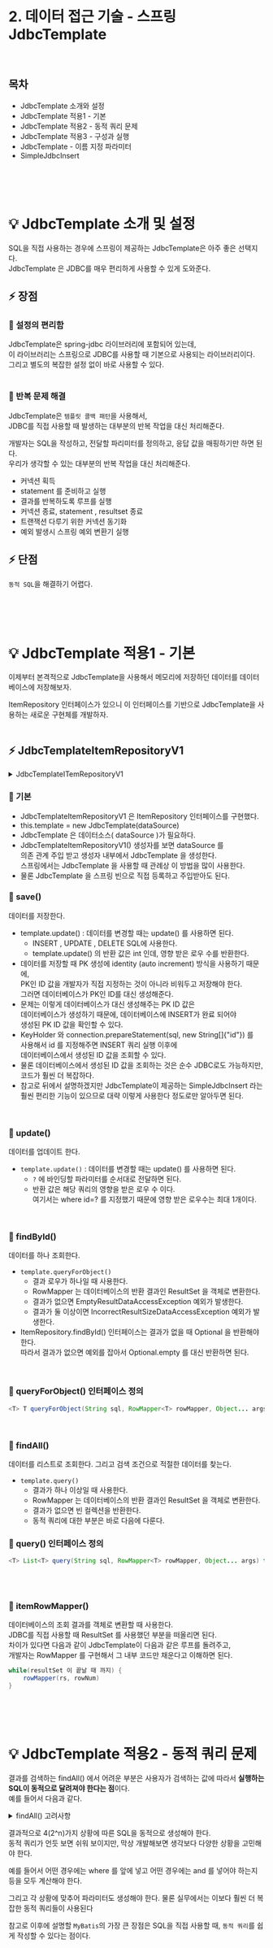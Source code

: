 # 2. 데이터 접근 기술 - 스프링 JdbcTemplate<br/>## 목차- JdbcTemplate 소개와 설정- JdbcTemplate 적용1 - 기본- JdbcTemplate 적용2 - 동적 쿼리 문제- JdbcTemplate 적용3 - 구성과 실행- JdbcTemplate - 이름 지정 파라미터- SimpleJdbcInsert<br/><br/><br/># 💡 JdbcTemplate 소개 및 설정SQL을 직접 사용하는 경우에 스프링이 제공하는 JdbcTemplate은 아주 좋은 선택지다. \JdbcTemplate 은 JDBC를 매우 편리하게 사용할 수 있게 도와준다.## **⚡️ 장점**### **🔋 설정의 편리함**JdbcTemplate은 spring-jdbc 라이브러리에 포함되어 있는데,\이 라이브러리는 스프링으로 JDBC를 사용할 때 기본으로 사용되는 라이브러리이다. \그리고 별도의 복잡한 설정 없이 바로 사용할 수 있다.<br/><br/>### **🔋 반복 문제 해결**JdbcTemplate은 `템플릿 콜백 패턴`을 사용해서, \JDBC를 직접 사용할 때 발생하는 대부분의 반복 작업을 대신 처리해준다.개발자는 SQL을 작성하고, 전달할 파리미터를 정의하고, 응답 값을 매핑하기만 하면 된다. \우리가 생각할 수 있는 대부분의 반복 작업을 대신 처리해준다.* 커넥션 획득* statement 를 준비하고 실행* 결과를 반복하도록 루프를 실행* 커넥션 종료, statement , resultset 종료* 트랜잭션 다루기 위한 커넥션 동기화* 예외 발생시 스프링 예외 변환기 실행  <br/>## **⚡️ 단점**`동적 SQL`을 해결하기 어렵다.<br/><br/><br/># 💡 JdbcTemplate 적용1 - 기본이제부터 본격적으로 JdbcTemplate을 사용해서 메모리에 저장하던 데이터를 데이터베이스에 저장해보자.ItemRepository 인터페이스가 있으니 이 인터페이스를 기반으로 JdbcTemplate을 사용하는 새로운 구현체를 개발하자.<br/><br/>## **⚡️ JdbcTemplateItemRepositoryV1**<details><summary>JdbcTemplateITemRepositoryV1</summary>```java@Slf4jpublic class JdbcTemplateITemRepositoryV1 implements ItemRepository {    private final JdbcTemplate template;    public JdbcTemplateITemRepositoryV1(DataSource dataSource) {        this.template = new JdbcTemplate(dataSource);    }    @Override    public Item save(Item item) {        String sql = "insert into item(item_name, price, quantity) values (?,?,?)";        KeyHolder keyHolder = new GeneratedKeyHolder();        template.update(connection -> {            // 자동 증가 키            PreparedStatement ps = connection.prepareStatement(sql, new String[]{"id"});            ps.setString(1, item.getItemName());            ps.setInt(2, item.getPrice());            ps.setInt(3, item.getQuantity());            return ps;        }, keyHolder);        long key = keyHolder.getKey().longValue();        item.setId(key);        return item;    }    @Override    public void update(Long itemId, ItemUpdateDto updateParam) {        String sql = "update item set item_name=?, price=?, quantity=? where id=?";        template.update(sql,                updateParam.getItemName(),                updateParam.getPrice(),                updateParam.getQuantity(),                itemId);    }    @Override    public Optional<Item> findById(Long id) {        String sql = "select id, item_name, price, quantity from item where id = ?";        try {            Item item = template.queryForObject(sql, itemRowMapper(), id);            return Optional.of(item);        } catch (EmptyResultDataAccessException e) {            return Optional.empty();        }    }    private RowMapper<Item> itemRowMapper() {        return ((rs, rowNum) -> {            Item item = new Item();            item.setId(rs.getLong("id"));            item.setItemName(rs.getString("item_name"));            item.setPrice(rs.getInt("price"));            item.setQuantity(rs.getInt("quantity"));            return item;        });    }    @Override    public List<Item> findAll(ItemSearchCond cond) {        String itemName = cond.getItemName();        Integer maxPrice = cond.getMaxPrice();        String sql = "select id, item_name, price, quantity from item";        // 동적 쿼리        if (StringUtils.hasText(itemName) || maxPrice != null) {            sql += " where";        }        boolean andFlag = false;        List<Object> param = new ArrayList<>();        if (StringUtils.hasText(itemName)) {            sql += " item_name like concat('%',?,'%')";            param.add(itemName);            andFlag = true;        }        if (maxPrice != null) {            if (andFlag) {                sql += " and";            }            sql += " price <= ?";            param.add(maxPrice);        }        log.info("sql={}", sql);        return template.query(sql, itemRowMapper(), param.toArray());    }}```</details>### **🔋 기본*** JdbcTemplateItemRepositoryV1 은 ItemRepository 인터페이스를 구현했다.* this.template = new JdbcTemplate(dataSource)* JdbcTemplate 은 데이터소스( dataSource )가 필요하다.* JdbcTemplateItemRepositoryV1() 생성자를 보면 dataSource 를 \  의존 관계 주입 받고 생성자 내부에서 JdbcTemplate 을 생성한다. \  스프링에서는 JdbcTemplate 을 사용할 때 관례상 이 방법을 많이 사용한다.* 물론 JdbcTemplate 을 스프링 빈으로 직접 등록하고 주입받아도 된다.  <br/>### **🔋 save()**데이터를 저장한다.* template.update() : 데이터를 변경할 때는 update() 를 사용하면 된다.    * INSERT , UPDATE , DELETE SQL에 사용한다.    * template.update() 의 반환 값은 int 인데, 영향 받은 로우 수를 반환한다.* 데이터를 저장할 때 PK 생성에 identity (auto increment) 방식을 사용하기 때문에,\  PK인 ID 값을 개발자가 직접 지정하는 것이 아니라 비워두고 저장해야 한다. \  그러면 데이터베이스가 PK인 ID를 대신 생성해준다.* 문제는 이렇게 데이터베이스가 대신 생성해주는 PK ID 값은 \  데이터베이스가 생성하기 때문에, 데이터베이스에 INSERT가 완료 되어야 \  생성된 PK ID 값을 확인할 수 있다.* KeyHolder 와 connection.prepareStatement(sql, new String[]{"id"}) 를 \  사용해서 id 를 지정해주면 INSERT 쿼리 실행 이후에\  데이터베이스에서 생성된 ID 값을 조회할 수 있다.* 물론 데이터베이스에서 생성된 ID 값을 조회하는 것은 순수 JDBC로도 가능하지만, \  코드가 훨씬 더 복잡하다.* 참고로 뒤에서 설명하겠지만 JdbcTemplate이 제공하는 SimpleJdbcInsert 라는 \  훨씬 편리한 기능이 있으므로 대략 이렇게 사용한다 정도로만 알아두면 된다.<br/>### **🔋 update()**데이터를 업데이트 한다.* `template.update()` : 데이터를 변경할 때는 update() 를 사용하면 된다.    * `?` 에 바인딩할 파라미터를 순서대로 전달하면 된다.    * 반환 값은 해당 쿼리의 영향을 받은 로우 수 이다. \      여기서는 where id=? 를 지정했기 때문에 영향 받은 로우수는 최대 1개이다.<br/>### **🔋 findById()**데이터를 하나 조회한다.* `template.queryForObject()`    * 결과 로우가 하나일 때 사용한다.    * RowMapper 는 데이터베이스의 반환 결과인 ResultSet 을 객체로 변환한다.    * 결과가 없으면 EmptyResultDataAccessException 예외가 발생한다.    * 결과가 둘 이상이면 IncorrectResultSizeDataAccessException 예외가 발생한다.* ItemRepository.findById() 인터페이스는 결과가 없을 때 Optional 을 반환해야 한다. \  따라서 결과가 없으면 예외를 잡아서 Optional.empty 를 대신 반환하면 된다.  <br/>### **🔋 queryForObject() 인터페이스 정의**```java<T> T queryForObject(String sql, RowMapper<T> rowMapper, Object... args) throws DataAccessException;```<br/>### **🔋 findAll()**데이터를 리스트로 조회한다. 그리고 검색 조건으로 적절한 데이터를 찾는다.* `template.query()`    * 결과가 하나 이상일 때 사용한다.    * RowMapper 는 데이터베이스의 반환 결과인 ResultSet 을 객체로 변환한다.    * 결과가 없으면 빈 컬렉션을 반환한다.    * 동적 쿼리에 대한 부분은 바로 다음에 다룬다.      <br/>### **🔋 query() 인터페이스 정의**```java<T> List<T> query(String sql, RowMapper<T> rowMapper, Object... args) throws DataAccessException;```<br/><br/>### **🔋 itemRowMapper()**데이터베이스의 조회 결과를 객체로 변환할 때 사용한다.\JDBC를 직접 사용할 때 ResultSet 를 사용했던 부분을 떠올리면 된다.\차이가 있다면 다음과 같이 JdbcTemplate이 다음과 같은 루프를 돌려주고, \개발자는 RowMapper 를 구현해서 그 내부 코드만 채운다고 이해하면 된다.```javawhile(resultSet 이 끝날 때 까지) {    rowMapper(rs, rowNum)}```<br/><br/><br/># 💡 JdbcTemplate 적용2 - 동적 쿼리 문제결과를 검색하는 findAll() 에서 어려운 부분은 사용자가 검색하는 값에 따라서 **실행하는 SQL이 동적으로 달려져야 한다는 점**이다.\예를 들어서 다음과 같다.<details><summary>findAll() 고려사항</summary>#### 검색 조건이 없음```javaselect id, item_name, price, quantity from item```<br/>#### 상품명( itemName )으로 검색```javaselect id, item_name, price, quantity from itemwhere item_name like concat('%',?,'%')```<br/>#### 최대 가격( maxPrice )으로 검색```javaselect id, item_name, price, quantity from itemwhere price <= ?```<br/>#### 상품명( itemName ), 최대 가격( maxPrice ) 둘다 검색```javaselect id, item_name, price, quantity from itemwhere item_name like concat('%',?,'%')and price <= ?```<br/></details>결과적으로 4(2^n)가지 상황에 따른 SQL을 동적으로 생성해야 한다.  동적 쿼리가 언듯 보면 쉬워 보이지만, 막상 개발해보면 생각보다 다양한 상황을 고민해야 한다.예를 들어서 어떤 경우에는 where 를 앞에 넣고 어떤 경우에는 and 를 넣어야 하는지 등을 모두 계산해야 한다.그리고 각 상황에 맞추어 파라미터도 생성해야 한다. 물론 실무에서는 이보다 훨씬 더 복잡한 동적 쿼리들이 사용된다참고로 이후에 설명할 `MyBatis`의 가장 큰 장점은 SQL을 직접 사용할 때, `동적 쿼리`를 쉽게 작성할 수 있다는 점이다.<br/><br/><br/># 💡 JdbcTemplate 적용3 - 구성과 실행실제 코드가 동작하도록 구성하고 실행해보자.## **⚡️ JdbcTemplateV1Config**```java@Configuration@RequiredArgsConstructorpublic class JdbcTemplateV1Config {    private final DataSource dataSource;    @Bean    public ItemService itemService() {        return new ItemServiceV1(itemRepository());    }    @Bean    public ItemRepository itemRepository() {        return new JdbcTemplateItemRepositoryV1(dataSource);    }}```ItemRepository 구현체로 JdbcTemplateItemRepositoryV1 이 사용되도록 했다. \이제 메모리 저장소가 아니라 실제 DB에 연결하는 JdbcTemplate이 사용된다.<br/><br/>## **⚡️ ItemServiceApplication - 변경**```java//@Import(MemoryConfig.class)@Import(JdbcTemplateV1Config.class)@SpringBootApplication(scanBasePackages = "hello.itemservice.web")public class ItemServiceApplication {}```<br/>## **⚡️ 데이터베이스 접근 설정**`src/main/resources/application.properties````javaspring.profiles.active=localspring.datasource.url=jdbc:h2:tcp://localhost/~/testspring.datasource.username=sa```이렇게 설정만 하면 **스프링 부트**가 해당 설정을 사용해서 `커넥션 풀`과 `DataSource`, `트랜잭션 매니저`를 스프링 빈으로 자동 등록한다.\(앞에서 학습한 스프링 부트의 자동 리소스 등록 내용을 떠올려보자.)<br/>## **⚡️ 로그 추가**JdbcTemplate이 실행하는 SQL 로그를 확인하려면 `application.properties` 에 다음을 추가하면 된다. \main , test 설정이 분리되어 있기 때문에 둘다 확인하려면 두 곳에 모두 추가해야 한다.```java# jdbcTemplate sql loglogging.level.org.springframework.jdbc=debug```<br/><br/><br/># 💡 JdbcTemplate - 이름 지정 파라미터## **⚡️ 순서대로 바인딩**JdbcTemplate을 기본으로 사용하면 파라미터를 순서대로 바인딩 한다.\예를 들어서 다음 코드를 보자.```javaString sql = "update item set item_name=?, price=?, quantity=? where id=?";template.update(sql,       itemName,       price,       quantity,       itemId);```여기서는 itemName , price , quantity 가 SQL에 있는 ? 에 순서대로 바인딩 된다.\따라서 순서만 잘 지키면 문제가 될 것은 없다. 그런데 문제는 변경시점에 발생한다.누군가 다음과 같이 SQL 코드의 순서를 변경했다고 가정해보자. \( price 와 quantity 의 순서를 변경했다.)```javaString sql = "update item set item_name=?, quantity=?, price=? where id=?";template.update(sql,       itemName,       price,       quantity,       itemId);```이렇게 되면 다음과 같은 순서로 데이터가 바인딩 된다.\`item_name=itemName, quantity=price, price=quantity`결과적으로 price 와 quantity 가 바뀌는 매우 심각한 문제가 발생한다. \이럴일이 없을 것 같지만, 실무에서는 파라미터가 10~20개가 넘어가는 일도 아주 많다. \그래서 미래에 필드를 추가하거나, 수정하면서 이런 문제가 충분히 발생할 수 있다.버그 중에서 가장 고치기 힘든 버그는 데이터베이스에 데이터가 잘못 들어가는 버그다. \이것은 코드만 고치는 수준이 아니라 데이터베이스의 데이터를 복구해야 하기 때문에 \버그를 해결하는데 들어가는 리소스가 어마어마하다.\실제로 수많은 개발자들이 이 문제로 장애를 내고 퇴근하지 못하는 일이 발생한다.**개발을 할 때는 코드를 몇줄 줄이는 편리함도 중요하지만, \모호함을 제거해서 코드를 명확하게 만드는 것이 유지보수 관점에서 매우 중요하다.**이처럼 파라미터를 순서대로 바인딩 하는 것은 편리하기는 하지만, \순서가 맞지 않아서 버그가 발생할 수도 있으므로 주의해서 사용해야 한다.<br/><br/>## **⚡️ 이름 지정 바인딩**JdbcTemplate은 이런 문제를 보완하기 위해 `NamedParameterJdbcTemplate` 라는 \이름을 지정해서 파라미터를 바인딩 하는 기능을 제공한다.지금부터 코드로 알아보자.<details><summary>JdbcTemplateItemRepositoryV2</summary>**JdbcTemplateItemRepositoryV2**```java/** * NamedParameterJdbcTemplate * SqlParameterSource * - BeanPropertySqlParameterSource * - MapSqlParameterSource * Map * * BeanPropertyRowMapper * */@Slf4j@Repositorypublic class JdbcTemplateItemRepositoryV2 implements ItemRepository {    private final NamedParameterJdbcTemplate template;    public JdbcTemplateItemRepositoryV2(DataSource dataSource) {        this.template = new NamedParameterJdbcTemplate(dataSource);    }    @Override    public Item save(Item item) {        String sql = "insert into item(item_name, price, quantity) values (:itemName, :price, :quantity)";        BeanPropertySqlParameterSource param = new BeanPropertySqlParameterSource(item);        KeyHolder keyHolder = new GeneratedKeyHolder();        template.update(sql, param, keyHolder);        long key = keyHolder.getKey().longValue();        item.setId(key);        return item;    }    @Override    public void update(Long itemId, ItemUpdateDto updateParam) {        String sql = "update item " +                    "set item_name=:itemName, price=:price, quantity=:quantity " +                    "where id=:id";        SqlParameterSource param = new MapSqlParameterSource()                .addValue("itemName", updateParam.getItemName())                .addValue("price", updateParam.getPrice())                .addValue("quantity", updateParam.getQuantity())                .addValue("id", itemId);        template.update(sql, param);    }    @Override    public Optional<Item> findById(Long id) {        String sql = "select id, item_name, price, quantity from item where id = :id";        try {            Map<String, Long> param = Map.of("id", id);            Item item = template.queryForObject(sql, param, itemRowMapper());            return Optional.of(item);        } catch (EmptyResultDataAccessException e) {            return Optional.empty();        }    }    @Override    public List<Item> findAll(ItemSearchCond cond) {        Integer maxPrice = cond.getMaxPrice();        String itemName = cond.getItemName();        SqlParameterSource param = new BeanPropertySqlParameterSource(cond);        String sql = "select id, item_name, price, quantity from item";        //동적 쿼리        if (StringUtils.hasText(itemName) || maxPrice != null) {            sql += " where";        }        boolean andFlag = false;        if (StringUtils.hasText(itemName)) {            sql += " item_name like concat('%',:itemName,'%')";            andFlag = true;        }        if (maxPrice != null) {            if (andFlag) {                sql += " and";            }            sql += " price <= :maxPrice";        }        log.info("sql={}", sql);        return template.query(sql, param, itemRowMapper());    }    private RowMapper<Item> itemRowMapper() {        return BeanPropertyRowMapper.newInstance(Item.class); //camel 변호나 지원    }}```</details><br/>### **🔋 기본*** JdbcTemplateItemRepositoryV2 는 ItemRepository 인터페이스를 구현했다.* `this.template = new NamedParameterJdbcTemplate(dataSource)`    * NamedParameterJdbcTemplate 도 내부에 `dataSource` 가 필요하다.    * JdbcTemplateItemRepositoryV2 생성자를 보면 의존관계 주입은 \      dataSource 를 받고 내부에서 NamedParameterJdbcTemplate 을 \      생성해서 가지고 있다. 스프링에서는 JdbcTemplate 관련 기능을 \      사용할 때 관례상 이 방법을 많이 사용한다.    * 물론 NamedParameterJdbcTemplate 을 스프링 빈으로 직접 등록하고 주입받아도 된다.<br/>### **🔋 save()**SQL에서 다음과 같이 `?` 대신에 `:파라미터이름` 을 받는 것을 확인할 수 있다```java"insert into item(item_name, price, quantity) values (:itemName, :price, :quantity)"```추가로 NamedParameterJdbcTemplate 은 데이터베이스가 생성해주는 키를 \매우 쉽게 조회하는 기능도 제공해준다.<br/><br/><br/>## **⚡️ 이름 지정 파라미터**파라미터를 전달하려면 Map 처럼 key , value 데이터 구조를 만들어서 전달해야 한다.\여기서 key 는 `:파리이터이름` 으로 지정한, 파라미터의 이름이고 , \value 는 해당 파라미터의 값이 된다.다음 코드를 보면 이렇게 만든 파라미터( param )를 전달하는 것을 확인할 수 있다.\`template.update(sql, param, keyHolder);`이름 지정 바인딩에서 자주 사용하는 파라미터의 종류는 크게 3가지가 있다.* `Map`    * `SqlParameterSource`    * `MapSqlParameterSource`    * `BeanPropertySqlParameterSource`      <br/>### **🔋 1. Map**단순히 Map 을 사용한다.`findById()` 코드에서 확인할 수 있다.```javaMap<String, Object> param = Map.of("id", id);Item item = template.queryForObject(sql, param, itemRowMapper());```<br/>### **🔋 2. MapSqlParameterSource**Map 과 유사한데, SQL 타입을 지정할 수 있는 등 SQL에 좀 더 특화된 기능을 제공한다.\SqlParameterSource 인터페이스의 구현체이다.\MapSqlParameterSource 는 메서드 체인을 통해 편리한 사용법도 제공한다.\update() 코드에서 확인할 수 있다.```javaSqlParameterSource param = new MapSqlParameterSource()         .addValue("itemName", updateParam.getItemName())         .addValue("price", updateParam.getPrice())         .addValue("quantity", updateParam.getQuantity())         .addValue("id", itemId); //이 부분이 별도로 필요하다.template.update(sql, param);```<br/>### **🔋 3. BeanPropertySqlParameterSource**자바빈 프로퍼티 규약을 통해서 자동으로 파라미터 객체를 생성한다.\예) ( getXxx() -> xxx, getItemName() -> itemName )\예를 들어서 getItemName() , getPrice() 가 있으면 다음과 같은 데이터를 자동으로 만들어낸다.* `key=itemName, value=상품명 값`* `key=price, value=가격 값`SqlParameterSource 인터페이스의 구현체이다.save() , findAll() 코드에서 확인할 수 있다```javaSqlParameterSource param = new BeanPropertySqlParameterSource(item);KeyHolder keyHolder = new GeneratedKeyHolder();template.update(sql, param, keyHolder);```* 여기서 보면 BeanPropertySqlParameterSource 가 많은 것을 자동화 해주기 때문에 가장 좋아보이지만, \  BeanPropertySqlParameterSource 를 항상 사용할 수 있는 것은 아니다.* 예를 들어서 update() 에서는 SQL에 :id 를 바인딩 해야 하는데,\  update() 에서 사용하는 ItemUpdateDto 에는 itemId 가 없다. \  따라서 BeanPropertySqlParameterSource 를 사용할 수 없고, 대신에 MapSqlParameterSource 를 사용했다.<br/>## **⚡️ BeanPropertyRowMapper**이번 코드에서 V1 과 비교해서 변화된 부분이 하나 더 있다. \바로 BeanPropertyRowMapper 를 사용한 것이다.### **🔋 JdbcTemplateItemRepositoryV1 - itemRowMapper()**```javaprivate RowMapper<Item> itemRowMapper() {    return (rs, rowNum) -> {    Item item = new Item();    item.setId(rs.getLong("id"));    item.setItemName(rs.getString("item_name"));    item.setPrice(rs.getInt("price"));    item.setQuantity(rs.getInt("quantity"));    return item;    };}```<br/>### **🔋 JdbcTemplateItemRepositoryV2 - itemRowMapper()**```javaprivate RowMapper<Item> itemRowMapper() {    return BeanPropertyRowMapper.newInstance(Item.class); //camel 변환 지원}```BeanPropertyRowMapper 는 ResultSet 의 결과를 받아서 자바빈 규약에 맞추어 데이터를 변환한다. \예를 들어서 데이터베이스에서 조회한 결과가 select id, price 라고 하면 다음과 같은 코드를 작성해준다. \(실제로는 리플렉션 같은 기능을 사용한다.)```javaItem item = new Item();item.setId(rs.getLong("id"));item.setPrice(rs.getInt("price"));```데이터베이스에서 조회한 결과 이름을 기반으로 setId() , setPrice() 처럼 자바빈 프로퍼티 규약에 맞춘 메서드를 호출하는 것이다.<br/><br/>## **⚡️ 별칭**그런데 select item_name 의 경우 setItem_name() 이라는 메서드가 없기 때문에 \골치가 아프다. 이런 경우 개발자가 조회 SQL을 다음과 같이 고치면 된다.\`select item_name as itemName`별칭 as 를 사용해서 SQL 조회 결과의 이름을 변경하는 것이다.\실제로 이 방법은 자주 사용된다. 특히 데이터베이스 컬럼 이름과 \객체 이름이 완전히 다를 때 문제를 해결할 수 있다. \예를 들어서 데이터베이스에는 member_name 이라고 되어 있는데\객체에 username 이라고 되어 있다면 다음과 같이 해결할 수 있다.\`select member_name as username`이렇게 데이터베이스 컬럼 이름과 객체의 이름이 다를 때 \별칭( as )을 사용해서 문제를 많이 해결한다.\JdbcTemplate 은 물론이고, MyBatis 같은 기술에서도 자주 사용된다.<br/><br/>## **⚡️ 관례의 불일치**자바 객체는 카멜( `camelCase` ) 표기법을 사용한다. itemName 처럼 중간에 낙타 봉이 올라와 있는 표기법이다.반면에 관계형 데이터베이스에서는 주로 언더스코어를 사용하는 snake_case 표기법을 사용한다. item_name 처럼 중간에 언더스코어를 사용하는 표기법이다.이 부분을 관례로 많이 사용하다 보니 `BeanPropertyRowMapper` 는 **언더스코어(under score) 표기법을 카멜(camel)로 자동 변환해준다.**따라서 select item_name 으로 조회해도 setItemName() 에 문제 없이 값이 들어간다.\**정리하면 snake_case 는 자동으로 해결되니 그냥 두면 되고, 컬럼 이름과 객체 이름이 완전히 다른 경우에는 조회 SQL에서 별칭을 사용하면 된다.**<br/><br/><br/>## **⚡️ JdbcTemplateV2Config**```java@Configuration@RequiredArgsConstructorpublic class JdbcTemplateV2Config {    private final DataSource dataSource;    @Bean    public ItemService itemService() {        return new ItemServiceV1(itemRepository());    }    @Bean    public ItemRepository itemRepository() {        return new JdbcTemplateItemRepositoryV2(dataSource);    }}```앞서 개발한 JdbcTemplateItemRepositoryV2 를 사용하도록 스프링 빈에 등록한다.<br/><br/>### **🔋 ItemServiceApplication - 변경**```java//@Import(MemoryConfig.class)//@Import(JdbcTemplateV1Config.class)@Import(JdbcTemplateV2Config.class)@SpringBootApplication(scanBasePackages = "hello.itemservice.web")public class ItemServiceApplication {	public static void main(String[] args) {		SpringApplication.run(ItemServiceApplication.class, args);	}	@Bean	@Profile("local")	public TestDataInit testDataInit(ItemRepository itemRepository) {		return new TestDataInit(itemRepository);	}}```* JdbcTemplateV2Config.class 를 설정으로 사용하도록 변경되었다.    * @Import(JdbcTemplateV2Config.class)<br/><br/><br/># 💡 SimpleJdbcInsertJdbcTemplate은 `INSERT SQL`를 직접 작성하지 않아도 되도록 `SimpleJdbcInsert` 라는 편리한 기능을 제공한다.## **⚡️ JdbcTemplateItemRepositoryV3**```java/** * SimpleJdbcInsert */@Slf4j@Repositorypublic class JdbcTemplateItemRepositoryV3 implements ItemRepository {    private final NamedParameterJdbcTemplate template;    private final SimpleJdbcInsert jdbcInsert;    public JdbcTemplateItemRepositoryV3(DataSource dataSource) {        this.template = new NamedParameterJdbcTemplate(dataSource);        this.jdbcInsert = new SimpleJdbcInsert(dataSource)                .withTableName("item")                .usingGeneratedKeyColumns("id")//                .usingColumns("item_name", "price", "quantity") // 생략 가능        ;    }    @Override    public Item save(Item item) {        BeanPropertySqlParameterSource param = new BeanPropertySqlParameterSource(item);        Number key = jdbcInsert.executeAndReturnKey(param);        item.setId(key.longValue());        return item;    }  ...}```<br/>## **⚡️ 기본**JdbcTemplateItemRepositoryV3 은 ItemRepository 인터페이스를 구현했다.* this.jdbcInsert = new SimpleJdbcInsert(dataSource) : 생성자를 보면 \  의존관계 주입은 dataSource 를 받고 내부에서 SimpleJdbcInsert 을 생성해서 \  가지고 있다. 스프링에서는 JdbcTemplate 관련 기능을 사용할 때 \  관례상 이 방법을 많이 사용한다.물론 SimpleJdbcInsert 을 스프링 빈으로 직접 등록하고 주입받아도 된다.<br/><br/>## **⚡️ SimpleJdbcInsert**```javathis.jdbcInsert = new SimpleJdbcInsert(dataSource)             .withTableName("item")             .usingGeneratedKeyColumns("id");            // .usingColumns("item_name", "price", "quantity"); //생략 가능```* withTableName : 데이터를 저장할 테이블 명을 지정한다.* usingGeneratedKeyColumns : key 를 생성하는 PK 컬럼 명을 지정한다.* usingColumns : INSERT SQL에 사용할 컬럼을 지정한다. \  특정 값만 저장하고 싶을 때 사용한다. 생략할 수 있다.> `SimpleJdbcInsert` 는 **생성 시점**에 **데이터베이스 테이블의 메타 데이터를 조회한다.** \따라서 어떤 컬럼이 있는지 확인 할 수 있으므로 usingColumns 을 생략할 수 있다. \만약 특정 컬럼만 지정해서 저장하고 싶다면 usingColumns 를 사용하면 된다.애플리케이션을 실행해보면 SimpleJdbcInsert 이 어떤 INSERT SQL을 만z들어서 사용하는지 로그로 확인할 수 있다.```javaDEBUG 39424 --- [ main] o.s.jdbc.core.simple.SimpleJdbcInsert :Compiled insert object: insert string is [INSERT INTO item (ITEM_NAME, PRICE, QUANTITY) VALUES(?, ?, ?)]```<br/>## **⚡️ save()**jdbcInsert.executeAndReturnKey(param) 을 사용해서 INSERT SQL을 실행하고, 생성된 키 값도 매우 편리하게 조회할 수 있다.```javapublic Item save(Item item) {    SqlParameterSource param = new BeanPropertySqlParameterSource(item);    Number key = jdbcInsert.executeAndReturnKey(param);    item.setId(key.longValue());    return item;}```<br/>## **⚡️ JdbcTemplateV3Config**```java@Configuration@RequiredArgsConstructorpublic class JdbcTemplateV3Config {    private final DataSource dataSource;    @Bean    public ItemService itemService() {        return new ItemServiceV1(itemRepository());    }    @Bean    public ItemRepository itemRepository() {        return new JdbcTemplateItemRepositoryV3(dataSource);    }}//@Import(MemoryConfig.class)//@Import(JdbcTemplateV1Config.class)//@Import(JdbcTemplateV2Config.class)@Import(JdbcTemplateV3Config.class)@SpringBootApplication(scanBasePackages = "hello.itemservice.web")public class ItemServiceApplication {	public static void main(String[] args) {		SpringApplication.run(ItemServiceApplication.class, args);	}	@Bean	@Profile("local")	public TestDataInit testDataInit(ItemRepository itemRepository) {        return new TestDataInit(itemRepository);    }}```JdbcTemplateV3Config.class 를 설정으로 사용하도록 변경되었다.\@Import(JdbcTemplateV3Config.class)<br/><br/><br/># 💡 JdbcTemplate 기능 정리## **⚡️ 주요 기능**JdbcTemplate이 제공하는 주요 기능은 다음과 같다.* `JdbcTemplate`    * 순서 기반 파라미터 바인딩을 지원한다.* `NamedParameterJdbcTemplate`    * 이름 기반 파라미터 바인딩을 지원한다. (권장)* `SimpleJdbcInsert`    * INSERT SQL을 편리하게 사용할 수 있다.* `SimpleJdbcCall`    * 스토어드 프로시저를 편리하게 호출할 수 있다.<br/>> 스토어드 프로시저를 사용하기 위한 SimpleJdbcCall 에 대한 자세한 내용은\>  다음 스프링 공식 메뉴얼을 참고하자.> https://docs.spring.io/spring-framework/docs/current/reference/html/dataaccess.html#jdbc-simple-jdbc-call-1## **⚡️ JdbcTemplate 사용법 정리**JdbcTemplate에 대한 사용법은 스프링 공식 메뉴얼에 자세히 소개되어 있다. \여기서는 스프링 공식 메뉴얼이 제공하는 예제를 통해 JdbcTemplate의 기능을 간단히 정리해보자.> 스프링 JdbcTemplate 사용 방법 공식 메뉴얼> https://docs.spring.io/spring-framework/docs/current/reference/html/dataaccess.html#jdbc-JdbcTemplate<br/><br/>## **⚡️ 조회**### **🔋 단건 조회 - 숫자 조회**```javaint rowCount = jdbcTemplate.queryForObject("select count(*) from t_actor", Integer.class);```하나의 로우를 조회할 때는 queryForObject() 를 사용하면 된다. 지금처럼 조회 대상이 객체가 아니라 단순 데이터 하나라면 \타입을 Integer.class , String.class 와 같이 지정해주면 된다.<br/>### **🔋 단건 조회 - 숫자 조회, 파라미터 바인딩**```javaint countOfActorsNamedJoe = jdbcTemplate.queryForObject(          "select count(*) from t_actor where first_name = ?",          Integer.class,          "Joe");```숫자 하나와 파라미터 바인딩 예시이다.<br/>### **🔋 단건 조회 - 문자 조회**```javaString lastName = jdbcTemplate.queryForObject(         "select last_name from t_actor where id = ?",         String.class, 1212L);```문자 하나와 파라미터 바인딩 예시이다.<br/>### **🔋 단건 조회 - 객체 조회**```javaActor actor = jdbcTemplate.queryForObject(         "select first_name, last_name from t_actor where id = ?",         (resultSet, rowNum) -> {         Actor newActor = new Actor();         newActor.setFirstName(resultSet.getString("first_name"));         newActor.setLastName(resultSet.getString("last_name"));         return newActor;         },         1212L);```객체 하나를 조회한다. 결과를 객체로 매핑해야 하므로 RowMapper 를 사용해야 한다.\여기서는 람다를 사용했다<br/>### **🔋 목록 조회 - 객체**```javaList<Actor> actors = jdbcTemplate.query(       "select first_name, last_name from t_actor",       (resultSet, rowNum) -> {       Actor actor = new Actor();       actor.setFirstName(resultSet.getString("first_name"));       actor.setLastName(resultSet.getString("last_name"));       return actor;       });```<br/>### **🔋 목록 조회 - 객체**```javaprivate final RowMapper<Actor> actorRowMapper = (resultSet, rowNum) -> {    Actor actor = new Actor();    actor.setFirstName(resultSet.getString("first_name"));    actor.setLastName(resultSet.getString("last_name"));    return actor;};public List<Actor> findAllActors() {    return this.jdbcTemplate.query("select first_name, last_name from t_actor",actorRowMapper);}```여러 로우를 조회할 때는 query() 를 사용하면 된다. 결과를 리스트로 반환한다.\여기서는 RowMapper 를 분리했다. 이렇게 하면 여러 곳에서 재사용 할 수 있다.<br/><br/>##  **⚡️ 변경(INSERT, UPDATE, DELETE)**데이터를 변경할 때는 jdbcTemplate.update() 를 사용하면 된다. \참고로 int 반환값을 반환하는데, SQL 실행 결과에 영향받은 로우 수를 반환한다.<br/>### **🔋 등록**```javajdbcTemplate.update(        "insert into t_actor (first_name, last_name) values (?, ?)",        "Leonor", "Watling");```<br/>### **🔋 수정**```javajdbcTemplate.update(        "update t_actor set last_name = ? where id = ?",        "Banjo", 5276L);```<br/>### **🔋 삭제**```javajdbcTemplate.update(        "delete from t_actor where id = ?",        Long.valueOf(actorId));```<br/><br/>## **⚡️ 기타 기능**임의의 SQL을 실행할 때는 `execute()` 를 사용하면 된다. 테이블을 생성하는 `DDL`에 사용할 수 있다.### **🔋 DDL**```javajdbcTemplate.execute("create table mytable (id integer, name varchar(100))");```<br/>### 🔋 스토어드 프로시저 호출```javajdbcTemplate.update(        "call SUPPORT.REFRESH_ACTORS_SUMMARY(?)",        Long.valueOf(unionId));```<br/><br/><br/>## 정리실무에서 가장 간단하고 실용적인 방법으로 SQL을 사용하려면 JdbcTemplate을 사용하면 된다.\JPA와 같은 ORM 기술을 사용하면서 동시에 SQL을 직접 작성해야 할 때가 있는데, \그때도 JdbcTemplate을 함께 사용하면 된다.그런데 JdbcTemplate의 최대 단점이 있는데, \바로 동적 쿼리 문제를 해결하지 못한다는 점이다. \그리고 SQL을 자바 코드로 작성하기 때문에 SQL 라인이 코드를 넘어갈 때 마다 \문자 더하기를 해주어야 하는 단점도 있다.동적 쿼리 문제를 해결하면서 동시에 SQL도 편리하게 작성할 수 있게 \도와주는 기술이 바로 MyBatis 이다.